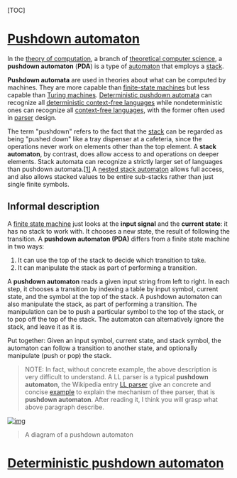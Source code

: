 [TOC]



# [Pushdown automaton](https://en.wikipedia.org/wiki/Pushdown_automaton)

In the [theory of computation](https://en.wikipedia.org/wiki/Theory_of_computation), a branch of [theoretical computer science](https://en.wikipedia.org/wiki/Theoretical_computer_science), a **pushdown automaton** (**PDA**) is a type of [automaton](https://en.wikipedia.org/wiki/Automata_theory) that employs a [stack](https://en.wikipedia.org/wiki/Stack_(data_structure)).

**Pushdown automata** are used in theories about what can be computed by machines. They are more capable than [finite-state machines](https://en.wikipedia.org/wiki/Finite-state_machine) but less capable than [Turing machines](https://en.wikipedia.org/wiki/Turing_machine). [Deterministic pushdown automata](https://en.wikipedia.org/wiki/Deterministic_pushdown_automata) can recognize all [deterministic context-free languages](https://en.wikipedia.org/wiki/Deterministic_context-free_language) while nondeterministic ones can recognize all [context-free languages](https://en.wikipedia.org/wiki/Context-free_language), with the former often used in [parser](https://en.wikipedia.org/wiki/Parser) design.

The term "pushdown" refers to the fact that the [stack](https://en.wikipedia.org/wiki/Stack_(abstract_data_type)) can be regarded as being "pushed down" like a tray dispenser at a cafeteria, since the operations never work on elements other than the top element. A **stack automaton**, by contrast, does allow access to and operations on deeper elements. Stack automata can recognize a strictly larger set of languages than pushdown automata.[[1\]](https://en.wikipedia.org/wiki/Pushdown_automaton#cite_note-Hopcroft.Ullman.1967-1) A [nested stack automaton](https://en.wikipedia.org/wiki/Nested_stack_automaton) allows full access, and also allows stacked values to be entire sub-stacks rather than just single finite symbols.

## Informal description

A [finite state machine](https://en.wikipedia.org/wiki/Finite_state_machine) just looks at the **input signal** and the **current state**: it has no stack to work with. It chooses a new state, the result of following the transition. A **pushdown automaton (PDA)** differs from a finite state machine in two ways:

1. It can use the top of the stack to decide which transition to take.
2. It can manipulate the stack as part of performing a transition.

A **pushdown automaton** reads a given input string from left to right. In each step, it chooses a transition by indexing a table by input symbol, current state, and the symbol at the top of the stack. A pushdown automaton can also manipulate the stack, as part of performing a transition. The manipulation can be to push a particular symbol to the top of the stack, or to pop off the top of the stack. The automaton can alternatively ignore the stack, and leave it as it is.

Put together: Given an input symbol, current state, and stack symbol, the automaton can follow a transition to another state, and optionally manipulate (push or pop) the stack.

> NOTE: In fact, without concrete example,  the above description is very difficult to understand. A LL parser is a typical **pushdown automaton**, the Wikipedia entry [LL parser](https://en.wikipedia.org/wiki/LL_parse) give an concrete and concise [example](https://en.wikipedia.org/wiki/LL_parser#Concrete_example) to explain the mechanism of thee parser, that is **pushdown automaton**. After reading it, I think you will grasp what above paragraph describe.



[![img](https://upload.wikimedia.org/wikipedia/commons/thumb/7/71/Pushdown-overview.svg/340px-Pushdown-overview.svg.png)](https://en.wikipedia.org/wiki/File:Pushdown-overview.svg)

> A diagram of a pushdown automaton

# [Deterministic pushdown automaton](https://en.wikipedia.org/wiki/Deterministic_pushdown_automaton)

